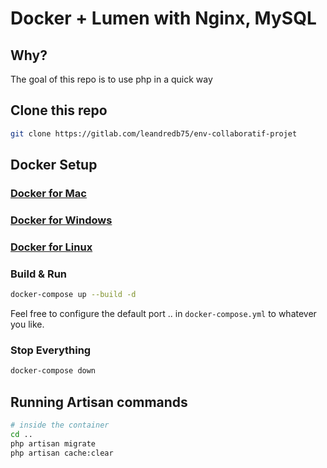 # Docker + Lumen with Nginx, MySQL

## Why?

The goal of this repo is to use php in a quick way 

## Clone this repo

```bash
git clone https://gitlab.com/leandredb75/env-collaboratif-projet
```


## Docker Setup

### [Docker for Mac](https://docs.docker.com/docker-for-mac/)

### [Docker for Windows](https://docs.docker.com/docker-for-windows/)

### [Docker for Linux](https://docs.docker.com/engine/installation/linux/)

### Build & Run

```bash
docker-compose up --build -d
```
Feel free to configure the default port .. in `docker-compose.yml` to whatever you like.

### Stop Everything

```bash
docker-compose down
```

## Running Artisan commands
```sh
# inside the container
cd ..
php artisan migrate
php artisan cache:clear
```
